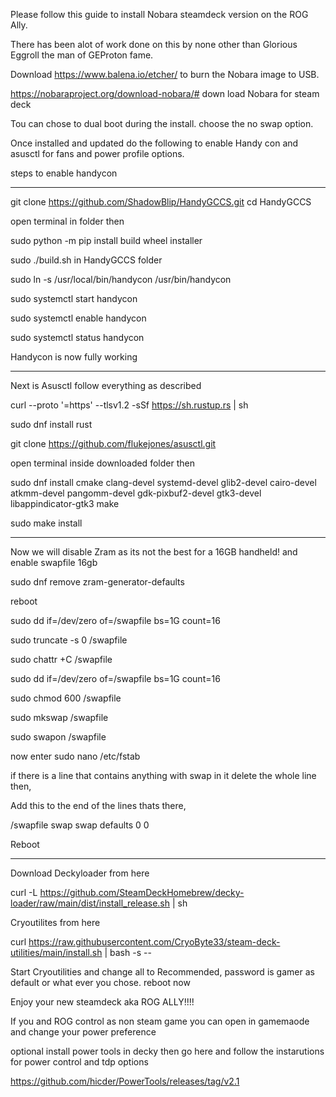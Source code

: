 
Please follow this guide to install Nobara steamdeck version on the ROG Ally.

There has been alot of work done on this by none other than Glorious Eggroll the man of GEProton fame.

Download https://www.balena.io/etcher/ to burn the Nobara image to USB.

https://nobaraproject.org/download-nobara/# down load Nobara for steam deck

Tou can chose to dual boot during the install. choose the no swap option.


Once installed and updated do the following to enable Handy con and asusctl for fans and power profile options.

steps to enable handycon
______________________________________________________________________________________

git clone https://github.com/ShadowBlip/HandyGCCS.git
cd HandyGCCS

open terminal in folder then

sudo python -m pip install build wheel installer


sudo ./build.sh in HandyGCCS folder


sudo ln -s /usr/local/bin/handycon /usr/bin/handycon


sudo systemctl start handycon

sudo systemctl enable handycon

sudo systemctl status handycon

Handycon is now fully working 

___________________________________________________________________________________________________

Next is Asusctl follow everything as described 
 
curl --proto '=https' --tlsv1.2 -sSf https://sh.rustup.rs | sh

sudo dnf install rust


 git clone https://github.com/flukejones/asusctl.git



open terminal inside downloaded folder then

sudo dnf install cmake clang-devel systemd-devel glib2-devel cairo-devel atkmm-devel pangomm-devel gdk-pixbuf2-devel gtk3-devel libappindicator-gtk3
make

sudo make install

__________________________________________________________________________________________________

Now we will disable Zram as its not the best for a 16GB handheld! and enable swapfile 16gb

sudo dnf remove zram-generator-defaults

reboot 

sudo dd if=/dev/zero of=/swapfile bs=1G count=16

sudo truncate -s 0 /swapfile

sudo chattr +C /swapfile

sudo dd if=/dev/zero of=/swapfile bs=1G count=16

sudo chmod 600 /swapfile

sudo mkswap /swapfile

sudo swapon /swapfile


now enter sudo nano /etc/fstab 

if there is a line that contains anything with swap in it delete the whole line then,

Add this to the end of the lines thats there,

/swapfile swap swap defaults 0 0

Reboot
______________________________________________________________________________________

Download Deckyloader from here 

curl -L https://github.com/SteamDeckHomebrew/decky-loader/raw/main/dist/install_release.sh | sh


Cryoutilites from here 

curl https://raw.githubusercontent.com/CryoByte33/steam-deck-utilities/main/install.sh | bash -s --


Start Cryoutilities and change all to Recommended, password is gamer as default or what ever you chose. reboot now

Enjoy your new steamdeck aka ROG ALLY!!!!

If you and ROG control as non steam game you can open in gamemaode and change your power preference 

optional install power tools in decky then go here and follow the instarutions for power control and tdp options 

https://github.com/hicder/PowerTools/releases/tag/v2.1









